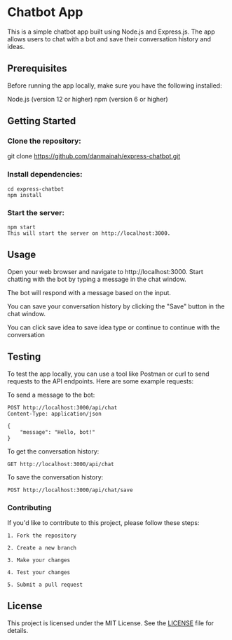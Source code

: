 # Chatbot App

This is a simple chatbot app built using Node.js and Express.js. The app allows users to chat with a bot and save their conversation history and ideas.

## Prerequisites

Before running the app locally, make sure you have the following installed:

Node.js (version 12 or higher)
npm (version 6 or higher)

## Getting Started

### Clone the repository:

git clone https://github.com/danmainah/express-chatbot.git

### Install dependencies:
```
cd express-chatbot
npm install
```
### Start the server:
```
npm start
This will start the server on http://localhost:3000.
```
## Usage
Open your web browser and navigate to http://localhost:3000.
Start chatting with the bot by typing a message in the chat window.

The bot will respond with a message based on the input.

You can save your conversation history by clicking the "Save" button in the chat window.

You can click save idea to save idea type or continue to continue with the conversation

## Testing
To test the app locally, you can use a tool like Postman or curl to send requests to the API endpoints. Here are some example requests:

To send a message to the bot:
```
POST http://localhost:3000/api/chat
Content-Type: application/json

{
    "message": "Hello, bot!"
}

```

To get the conversation history:
```
GET http://localhost:3000/api/chat

```
To save the conversation history:
```
POST http://localhost:3000/api/chat/save
```
### Contributing
If you'd like to contribute to this project, please follow these steps:

```
1. Fork the repository

2. Create a new branch

3. Make your changes

4. Test your changes

5. Submit a pull request 
```

## License
This project is licensed under the MIT License. See the [LICENSE](./LICENSE) file for details.
